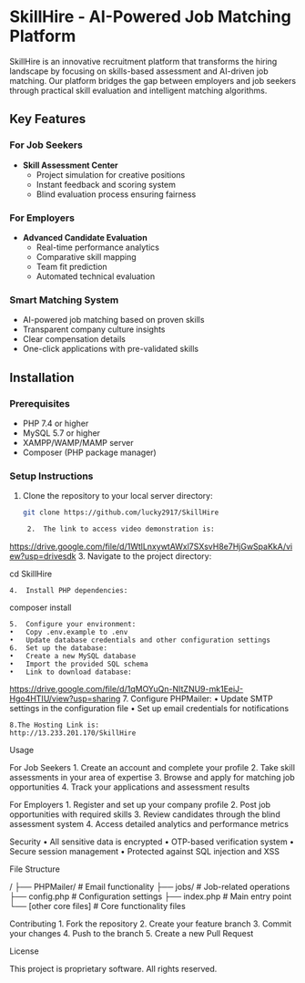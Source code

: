 # SkillHire - AI-Powered Job Matching Platform

SkillHire is an innovative recruitment platform that transforms the hiring landscape by focusing on skills-based assessment and AI-driven job matching. Our platform bridges the gap between employers and job seekers through practical skill evaluation and intelligent matching algorithms.

## Key Features

### For Job Seekers
- **Skill Assessment Center**
  - Project simulation for creative positions
  - Instant feedback and scoring system
  - Blind evaluation process ensuring fairness

### For Employers
- **Advanced Candidate Evaluation**
  - Real-time performance analytics
  - Comparative skill mapping
  - Team fit prediction
  - Automated technical evaluation

### Smart Matching System
- AI-powered job matching based on proven skills
- Transparent company culture insights
- Clear compensation details
- One-click applications with pre-validated skills

## Installation

### Prerequisites
- PHP 7.4 or higher
- MySQL 5.7 or higher
- XAMPP/WAMP/MAMP server
- Composer (PHP package manager)

### Setup Instructions

1. Clone the repository to your local server directory:
   ```bash
   git clone https://github.com/lucky2917/SkillHire

	2.	The link to access video demonstration is:
https://drive.google.com/file/d/1WtlLnxywtAWxl7SXsvH8e7HjGwSpaKkA/view?usp=drivesdk
	3.	Navigate to the project directory:

cd SkillHire


	4.	Install PHP dependencies:

composer install


	5.	Configure your environment:
	•	Copy .env.example to .env
	•	Update database credentials and other configuration settings
	6.	Set up the database:
	•	Create a new MySQL database
	•	Import the provided SQL schema
	•	Link to download database:
https://drive.google.com/file/d/1qMOYuQn-NItZNU9-mk1EeiJ-Hgo4HTIU/view?usp=sharing
	7.	Configure PHPMailer:
	•	Update SMTP settings in the configuration file
	•	Set up email credentials for notifications

	8.The Hosting Link is: 
	http://13.233.201.170/SkillHire

Usage

For Job Seekers
	1.	Create an account and complete your profile
	2.	Take skill assessments in your area of expertise
	3.	Browse and apply for matching job opportunities
	4.	Track your applications and assessment results

For Employers
	1.	Register and set up your company profile
	2.	Post job opportunities with required skills
	3.	Review candidates through the blind assessment system
	4.	Access detailed analytics and performance metrics

Security
	•	All sensitive data is encrypted
	•	OTP-based verification system
	•	Secure session management
	•	Protected against SQL injection and XSS

File Structure

/
├── PHPMailer/          # Email functionality
├── jobs/               # Job-related operations
├── config.php          # Configuration settings
├── index.php           # Main entry point
└── [other core files]  # Core functionality files

Contributing
	1.	Fork the repository
	2.	Create your feature branch
	3.	Commit your changes
	4.	Push to the branch
	5.	Create a new Pull Request

License

This project is proprietary software. All rights reserved.


